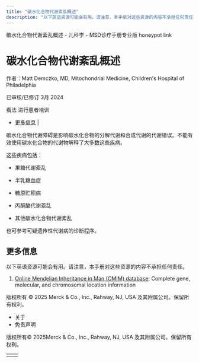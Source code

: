 ```yaml
---
title: "碳水化合物代谢紊乱概述"
description: "以下英语资源可能会有用。请注意，本手册对这些资源的内容不承担任何责任。"
---
```


﻿碳水化合物代谢紊乱概述 \- 儿科学 \- MSD诊疗手册专业版 honeypot link

# 碳水化合物代谢紊乱概述

作者：Matt Demczko, MD, Mitochondrial Medicine, Children's Hospital of Philadelphia

已审核/已修订 3月 2024

看法 进行患者培训

- [更多信息](#更多信息_v59174491_zh) \|

碳水化合物代谢障碍是影响碳水化合物的分解代谢和合成代谢的代谢错误。不能有效使用碳水化合物的代谢物解释了大多数这些疾病。

这些疾病包括：

- 果糖代谢紊乱

- 半乳糖血症

- 糖原贮积病

- 丙酮酸代谢紊乱

- 其他碳水化合物代谢紊乱


也可参考可疑遗传性代谢病的诊断程序。

## 更多信息

以下英语资源可能会有用。请注意，本手册对这些资源的内容不承担任何责任。

1. [Online Mendelian Inheritance in Man (OMIM) database](https://www.omim.org/): Complete gene, molecular, and chromosomal location information




版权所有 © 2025
Merck & Co., Inc., Rahway, NJ, USA 及其附属公司。保留所有权利。

- 关于
- 免责声明

版权所有© 2025Merck & Co., Inc., Rahway, NJ, USA 及其附属公司。保留所有权利。

|     |     |
| --- | --- |
|  |  |